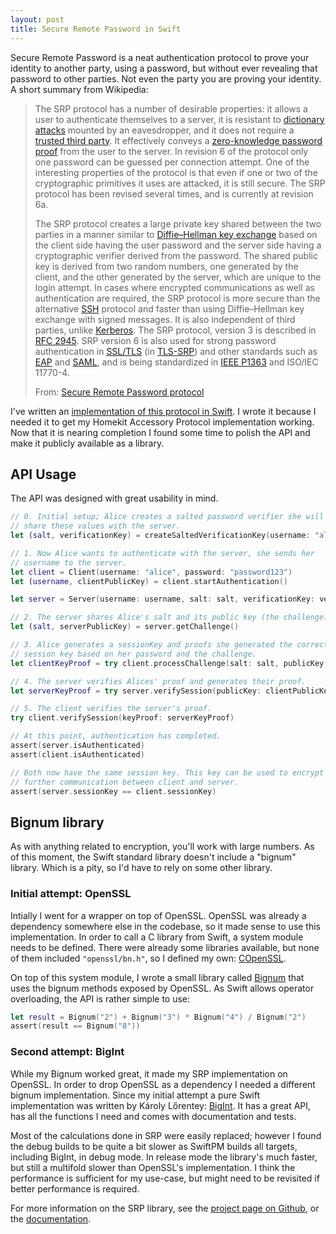 ```yaml
---
layout: post
title: Secure Remote Password in Swift
---
```


Secure Remote Password is a neat authentication protocol to prove your identity to another party, using a password, but without ever revealing that password to other parties. Not even the party you are proving your identity. A short summary from Wikipedia:

> The SRP protocol has a number of desirable properties: it allows a user to authenticate themselves to a server, it is resistant to [dictionary attacks](https://en.wikipedia.org/wiki/Dictionary_attack) mounted by an eavesdropper, and it does not require a [trusted third party](https://en.wikipedia.org/wiki/Trusted_third_party). It effectively conveys a [zero-knowledge password proof](https://en.wikipedia.org/wiki/Zero-knowledge_password_proof) from the user to the server. In revision 6 of the protocol only one password can be guessed per connection attempt. One of the interesting properties of the protocol is that even if one or two of the cryptographic primitives it uses are attacked, it is still secure. The SRP protocol has been revised several times, and is currently at revision 6a.
>
> The SRP protocol creates a large private key shared between the two parties in a manner similar to [Diffie–Hellman key exchange](https://en.wikipedia.org/wiki/Diffie%E2%80%93Hellman_key_exchange) based on the client side having the user password and the server side having a cryptographic verifier derived from the password. The shared public key is derived from two random numbers, one generated by the client, and the other generated by the server, which are unique to the login attempt. In cases where encrypted communications as well as authentication are required, the SRP protocol is more secure than the alternative [SSH](https://en.wikipedia.org/wiki/Secure_Shell) protocol and faster than using Diffie–Hellman key exchange with signed messages. It is also independent of third parties, unlike [Kerberos](https://en.wikipedia.org/wiki/Kerberos_(protocol)). The SRP protocol, version 3 is described in [RFC 2945](http://tools.ietf.org/html/rfc2945). SRP version 6 is also used for strong password authentication in [SSL/TLS](https://en.wikipedia.org/wiki/Transport_Layer_Security) (in [TLS-SRP](https://en.wikipedia.org/wiki/TLS-SRP)) and other standards such as [EAP](https://en.wikipedia.org/wiki/Extensible_Authentication_Protocol) and [SAML](https://en.wikipedia.org/wiki/Security_Assertion_Markup_Language), and is being standardized in [IEEE P1363](https://en.wikipedia.org/wiki/IEEE_P1363) and ISO/IEC 11770-4.
>
> From: [Secure Remote Password protocol](https://en.wikipedia.org/wiki/Secure_Remote_Password_protocol)

I've written an [implementation of this protocol in Swift](https://github.com/Bouke/SRP). I wrote it because I needed it to get my Homekit Accessory Protocol implementation working. Now that it is nearing completion I found some time to polish the API and make it publicly available as a library.

## API Usage

The API was designed with great usability in mind. 

```swift
// 0. Initial setup; Alice creates a salted password verifier she will
// share these values with the server.
let (salt, verificationKey) = createSaltedVerificationKey(username: "alice", password: "password123")

// 1. Now Alice wants to authenticate with the server, she sends her
// username to the server.
let client = Client(username: "alice", password: "password123")
let (username, clientPublicKey) = client.startAuthentication()

let server = Server(username: username, salt: salt, verificationKey: verificationKey)

// 2. The server shares Alice's salt and its public key (the challenge).
let (salt, serverPublicKey) = server.getChallenge()

// 3. Alice generates a sessionKey and proofs she generated the correct
// session key based on her password and the challenge.
let clientKeyProof = try client.processChallenge(salt: salt, publicKey: serverPublicKey)

// 4. The server verifies Alices' proof and generates their proof.
let serverKeyProof = try server.verifySession(publicKey: clientPublicKey, keyProof: clientKeyProof)

// 5. The client verifies the server's proof.
try client.verifySession(keyProof: serverKeyProof)

// At this point, authentication has completed.
assert(server.isAuthenticated)
assert(client.isAuthenticated)

// Both now have the same session key. This key can be used to encrypt
// further communication between client and server.
assert(server.sessionKey == client.sessionKey)
```

## Bignum library

As with anything related to encryption, you'll work with large numbers. As of this moment, the Swift standard library doesn't include a "bignum" library. Which is a pity, so I'd have to rely on some other library.

### Initial attempt: OpenSSL

Intially I went for a wrapper on top of OpenSSL. OpenSSL was already a dependency somewhere else in the codebase, so it made sense to use this implementation. In order to call a C library from Swift, a system module needs to be defined. There were already some libraries available, but none of them included `"openssl/bn.h"`, so I defined my own: [COpenSSL](https://github.com/Bouke/COpenSSL).

On top of this system module, I wrote a small library called [Bignum](https://github.com/Bouke/Bignum) that uses the bignum methods exposed by OpenSSL. As Swift allows operator overloading, the API is rather simple to use:

```swift
let result = Bignum("2") + Bignum("3") * Bignum("4") / Bignum("2")
assert(result == Bignum("8"))
```

### Second attempt: BigInt

While my Bignum worked great, it made my SRP implementation on OpenSSL. In order to drop OpenSSL as a dependency I needed a different bignum implementation. Since my initial attempt a pure Swift implementation was written by Károly Lőrentey: [BigInt](https://github.com/lorentey/BigInt). It has a great API, has all the functions I need and comes with documentation and tests.

Most of the calculations done in SRP were easily replaced; however I found the debug builds to be quite a bit slower as SwiftPM builds all targets, including BigInt, in debug mode. In release mode the library's much faster, but still a multifold slower than OpenSSL's implementation. I think the performance is sufficient for my use-case, but might need to be revisited if better performance is required.

For more information on the SRP library, see the [project page on Github](https://github.com/Bouke/SRP), or the [documentation](http://boukehaarsma.nl/SRP/).
